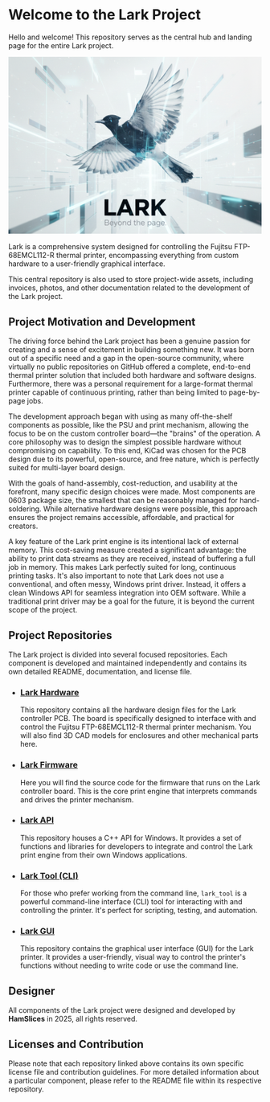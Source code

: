 # Welcome to the Lark Project

Hello and welcome! This repository serves as the central hub and landing page for the entire Lark project.

![alt text](https://github.com/hamslices/The-Lark-Project/blob/main/img/lark_advert_2.png?raw=true)

Lark is a comprehensive system designed for controlling the Fujitsu FTP-68EMCL112-R thermal printer, encompassing everything from custom hardware to a user-friendly graphical interface.

This central repository is also used to store project-wide assets, including invoices, photos, and other documentation related to the development of the Lark project.

## Project Motivation and Development

The driving force behind the Lark project has been a genuine passion for creating and a sense of excitement in building something new. It was born out of a specific need and a gap in the open-source community, where virtually no public repositories on GitHub offered a complete, end-to-end thermal printer solution that included both hardware and software designs. Furthermore, there was a personal requirement for a large-format thermal printer capable of continuous printing, rather than being limited to page-by-page jobs.

The development approach began with using as many off-the-shelf components as possible, like the PSU and print mechanism, allowing the focus to be on the custom controller board—the "brains" of the operation. A core philosophy was to design the simplest possible hardware without compromising on capability. To this end, KiCad was chosen for the PCB design due to its powerful, open-source, and free nature, which is perfectly suited for multi-layer board design.

With the goals of hand-assembly, cost-reduction, and usability at the forefront, many specific design choices were made. Most components are 0603 package size, the smallest that can be reasonably managed for hand-soldering. While alternative hardware designs were possible, this approach ensures the project remains accessible, affordable, and practical for creators.

A key feature of the Lark print engine is its intentional lack of external memory. This cost-saving measure created a significant advantage: the ability to print data streams as they are received, instead of buffering a full job in memory. This makes Lark perfectly suited for long, continuous printing tasks. It's also important to note that Lark does not use a conventional, and often messy, Windows print driver. Instead, it offers a clean Windows API for seamless integration into OEM software. While a traditional print driver may be a goal for the future, it is beyond the current scope of the project.

## Project Repositories

The Lark project is divided into several focused repositories. Each component is developed and maintained independently and contains its own detailed README, documentation, and license file.

*   ### **[Lark Hardware](https://github.com/hamslices/LarkHardware)**
    This repository contains all the hardware design files for the Lark controller PCB. The board is specifically designed to interface with and control the Fujitsu FTP-68EMCL112-R thermal printer mechanism. You will also find 3D CAD models for enclosures and other mechanical parts here.

*   ### **[Lark Firmware](https://github.com/hamslices/LarkFirmware)**
    Here you will find the source code for the firmware that runs on the Lark controller board. This is the core print engine that interprets commands and drives the printer mechanism.

*   ### **[Lark API](https://github.com/hamslices/LarkAPI)**
    This repository houses a C++ API for Windows. It provides a set of functions and libraries for developers to integrate and control the Lark print engine from their own Windows applications.

*   ### **[Lark Tool (CLI)](https://github.com/hamslices/LarkTool)**
    For those who prefer working from the command line, `lark_tool` is a powerful command-line interface (CLI) tool for interacting with and controlling the printer. It's perfect for scripting, testing, and automation.

*   ### **[Lark GUI](https://github.com/hamslices/LarkGUI)**
    This repository contains the graphical user interface (GUI) for the Lark printer. It provides a user-friendly, visual way to control the printer's functions without needing to write code or use the command line.

## Designer

All components of the Lark project were designed and developed by **HamSlices** in 2025, all rights reserved.

## Licenses and Contribution

Please note that each repository linked above contains its own specific license file and contribution guidelines. For more detailed information about a particular component, please refer to the README file within its respective repository.